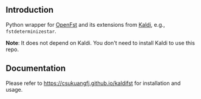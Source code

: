 ## Introduction

Python wrapper for [OpenFst][openfst] and its extensions from  [Kaldi][kaldi], e.g.,
`fstdeterminizestar`.

**Note**: It does not depend on Kaldi. You don't need to install
Kaldi to use this repo.

## Documentation

Please refer to <https://csukuangfj.github.io/kaldifst>
for installation and usage.

[openfst]: https://www.openfst.org/
[kaldi]: https://github.com/kaldi-asr/kaldi
